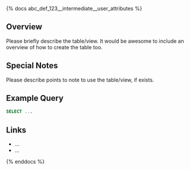 <!-- It was generated by dbt-helper==0.13.0. -->

{% docs abc_def_123__intermediate__user_attributes %}
## Overview
Please briefly describe the table/view.
It would be awesome to include an overview of how to create the table too.

## Special Notes
Please describe points to note to use the table/view, if exists.

## Example Query
```sql
SELECT ...
```

## Links
* ...
* ...

{% enddocs %}
